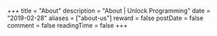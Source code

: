 +++
title = "About"
description = "About | Unlock Programming"
date = "2019-02-28"
aliases = ["about-us"]
reward = false
postDate = false
comment = false
readingTime = false
+++
